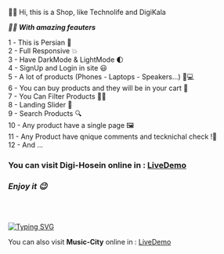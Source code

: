  👋🏻 Hi, this is a Shop, like Technolife and DigiKala 

***😵‍💫 With amazing feauters***

1️ - This is Persian 🌱<br />
2 - Full Responsive 💥<br />
3 - Have DarkMode & LightMode 🌓<br />
4 - SignUp and Login in site 😃<br />
5 - A lot of products (Phones - Laptops - Speakers...) 📱💻<br />
6 - You can buy products and they will be in your cart 🛒<br />
7 - You Can Filter Products 👌🏻<br />
8 - Landing Slider 💎<br />
9 - Search Products 🔍<br />
10 - Any product have a single page 🖼<br />
11 - Any Product have qnique comments and tecknichal check !🥰<br />
12 - And ...


### You can visit Digi-Hosein online in : [LiveDemo](https://hoseinshopcartreact.netlify.app)<br />
### ***Enjoy it 😉***
<br />
<br />

[![Typing SVG](https://readme-typing-svg.demolab.com?font=Fira+Code&weight=600&size=27&duration=2000&pause=1000&color=ACACAC&repeat=false&width=468&height=41&lines=%F0%9F%92%8EWatch+my+another+projects)](https://git.io/typing-svg)

You can also visit **Music-City** online in : [LiveDemo](https://hosein-music-city.netlify.app/)<br />

